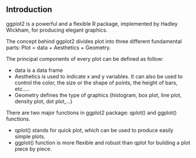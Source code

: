 ## Introduction
ggplot2 is a powerful and a flexible R package, implemented by Hadley Wickham, for producing elegant graphics.

The concept behind ggplot2 divides plot into three different fundamental parts: Plot = data + Aesthetics + Geometry.

The principal components of every plot can be defined as follow:
- data is a data frame
- Aesthetics is used to indicate x and y variables. It can also be used to control the color, the size or the shape of points, the height of bars, etc…..
- Geometry defines the type of graphics (histogram, box plot, line plot, density plot, dot plot,…)

There are two major functions in ggplot2 package: qplot() and ggplot() functions.
- qplot() stands for quick plot, which can be used to produce easily simple plots.
- ggplot() function is more flexible and robust than qplot for building a plot piece by piece.
